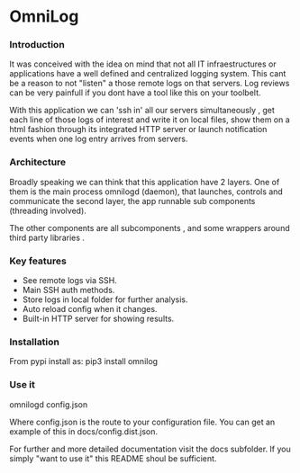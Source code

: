 <h1>OmniLog</h1>

<h3>Introduction</h3>
<p>
It was conceived with the idea on mind that not all IT infraestructures
or applications have a well defined and centralized logging system. This cant be a 
  reason to not "listen" a those remote logs on that servers. Log reviews can be very 
   painfull if you dont have a tool like this on your toolbelt.
</p>

<p>
With this application we can 'ssh in' all our servers simultaneously , get
each line of those logs of interest and write it on local files, show 
 them on a html fashion through its integrated HTTP server or launch notification events when one log entry arrives
 from servers. 
</p> 

<h3>Architecture</h3>
<p>
Broadly speaking we can think that this application have 2 layers. One of them is the main process omnilogd (daemon), 
that launches, controls and communicate the second layer, the app runnable sub components (threading involved).
</p>
<p>
The other components are all subcomponents , and some wrappers around third party libraries .
</p>
<h3>Key features</h3>
<ul>
    <li>See remote logs via SSH.</li>
    <li>Main SSH auth methods.</li>
    <li>Store logs in local folder for further analysis.</li>
    <li>Auto reload config when it changes.</li>
    <li>Built-in HTTP server for showing results.</li>
</ul>
<h3>Installation</h3>
<p>
From pypi install as:
pip3 install omnilog
</p>

<h3>Use it</h3>
<p>
omnilogd config.json
</p>
<p>
Where config.json is the route to your configuration file. You can get an example of this in docs/config.dist.json.
</p>

<p>
For further and more detailed documentation visit the docs subfolder. If you simply "want to use it" this README
shoul be sufficient.
</p>
